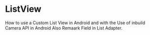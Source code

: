 # ListView
How to use a Custom List View in Android and with the Use of inbuild Camera API in Android Also Remaark Field in List Adapter.
